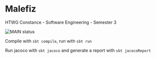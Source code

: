 # Malefiz
HTWG Constance - Software Engineering - Semester 3

![MAIN status](https://github.com/Erik-Hoffmann/Malefiz/actions/workflows/scala.yml/badge.svg)

Compile with `sbt compile`, run with `sbt run`

Run jacoco with `sbt jacoco` and generate a report with `sbt jacocoReport`